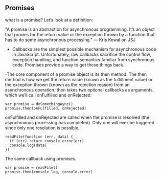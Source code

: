 ## Promises

what is a promise? Let’s look at a definition:

"A promise is an abstraction for asynchronous programming. It’s an object that proxies for the return value or the exception thrown by a function that has to do some asynchronous processing." — Kris Kowal on JSJ

- Callbacks are the simplest possible mechanism for asynchronous code in JavaScript. Unfortunately, raw callbacks sacrifice the control flow, exception handling, and function semantics familiar from synchronous code. Promises provide a way to get those things back.

-The core component of a promise object is its then method. The then method is how we get the return value (known as the fulfillment value) or the exception thrown (known as the rejection reason) from an asynchronous operation. then takes two optional callbacks as arguments, which we’ll call onFulfilled and onRejected:
```
var promise = doSomethingAync()
promise.then(onFulfilled, onRejected)
```
onFulfilled and onRejected are called when the promise is resolved (the asynchronous processing has completed). Only one will ever be triggered since only one resolution is possible.

```
readFile(function (err, data) {
  if (err) return console.error(err)
  console.log(data)
})

```
The same callback using promises.
```
var promise = readFile()
promise.then(console.log, console.error)
```
